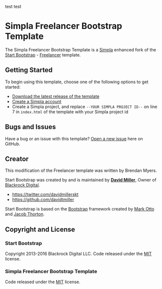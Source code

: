 test test

# Simpla Freelancer Bootstrap Template

The Simpla Freelancer Bootstrap Template is a [Simpla](https://simpla.io) enhanced fork of the [Start Bootstrap](http://startbootstrap.com/) - [Freelancer](http://startbootstrap.com/template-overviews/freelancer/) template.

## Getting Started

To begin using this template, choose one of the following options to get started:

* [Download the latest release of the template](https://github.com/brendan-myers/startbootstrap-freelancer/archive/master.zip)
* [Create a Simpla account](https://www.simpla.io/signup/)
* Create a Simpla project, and replace `--YOUR SIMPLA PROJECT ID--` on line 7 in `index.html` of the template with your Simpla project id

## Bugs and Issues

Have a bug or an issue with this template? [Open a new issue](https://github.com/brendan-myers/startbootstrap-freelancer/issues) here on GitHub.

## Creator

This modification of the Freelancer template was written by Brendan Myers.

Start Bootstrap was created by and is maintained by **[David Miller](http://davidmiller.io/)**, Owner of [Blackrock Digital](http://blackrockdigital.io/).

* https://twitter.com/davidmillerskt
* https://github.com/davidtmiller

Start Bootstrap is based on the [Bootstrap](http://getbootstrap.com/) framework created by [Mark Otto](https://twitter.com/mdo) and [Jacob Thorton](https://twitter.com/fat).

## Copyright and License

### Start Bootstrap
Copyright 2013-2016 Blackrock Digital LLC. Code released under the [MIT](https://github.com/BlackrockDigital/startbootstrap-freelancer/blob/gh-pages/LICENSE) license.

### Simpla Freelancer Bootstrap Template
Code released under the [MIT](https://github.com/BlackrockDigital/startbootstrap-freelancer/blob/gh-pages/LICENSE) license.
